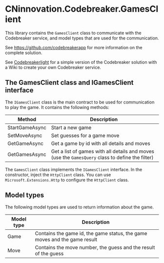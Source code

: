 ﻿# CNinnovation.Codebreaker.GamesClient

This library contains the `GamesClient` class to communicate with the Codebreaker service, and model types that are used for the communication.

See https://github.com/codebreakerapp for more information on the complete solution.

See [Codebreakerlight](https://github.com/codebreakerapp/codebreakerlight) for a simple version of the Codebreaker solution with a Wiki to create your own Codebreaker service.

## The GamesClient class and IGamesClient interface

The `IGamesClient` class is the main contract to be used for communication to play the game. It contains the following methods:

| Method     | Description        |
|------------|--------------------|
| StartGameAsync | Start a new game |
| SetMoveAsync | Set guesses for a game move |
| GetGameAsync | Get a game by id with all details and moves |
| GetGamesAsync | Get a list of games with all details and moves (use the `GamesQuery` class to define the filter) |


The `GamesClient` class implements the `IGamesClient` interface. In the constructor, inject the `HttpClient` class. You can use `Microsoft.Extensions.Http` to configure the `HttpClient` class.

## Model types

The following model types are used to return information about the game.

| Model type | Description |
|------------|-------------|
| Game | Contains the game id, the game status, the game moves and the game result |
| Move | Contains the move number, the guess and the result of the guess |
